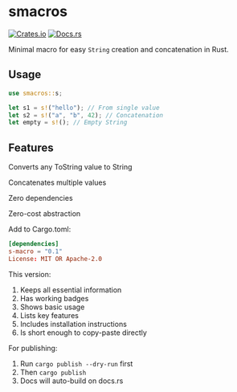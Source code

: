 # smacros

[![Crates.io](https://img.shields.io/crates/v/s-macro)](https://crates.io/crates/smacros)
[![Docs.rs](https://docs.rs/s-macro/badge.svg)](https://docs.rs/smacros)

Minimal macro for easy `String` creation and concatenation in Rust.

## Usage

```rust
use smacros::s;

let s1 = s!("hello"); // From single value
let s2 = s!("a", "b", 42); // Concatenation
let empty = s!(); // Empty String
```

## Features

Converts any ToString value to String

Concatenates multiple values

Zero dependencies

Zero-cost abstraction

Add to Cargo.toml:

```toml
[dependencies]
s-macro = "0.1"
License: MIT OR Apache-2.0
```

This version:

1. Keeps all essential information
2. Has working badges
3. Shows basic usage
4. Lists key features
5. Includes installation instructions
6. Is short enough to copy-paste directly

For publishing:

1. Run `cargo publish --dry-run` first
2. Then `cargo publish`
3. Docs will auto-build on docs.rs
